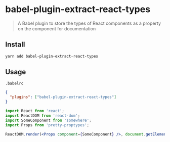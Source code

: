 # babel-plugin-extract-react-types

> A Babel plugin to store the types of React components as a property on the component for documentation

## Install

```bash
yarn add babel-plugin-extract-react-types
```

## Usage

`.babelrc`

```json
{
  "plugins": ["babel-plugin-extract-react-types"]
}
```

```jsx
import React from 'react';
import ReactDOM from 'react-dom';
import SomeComponent from 'somewhere';
import Props from 'pretty-proptypes';

ReactDOM.render(<Props component={SomeComponent} />, document.getElementById('root'));
```

